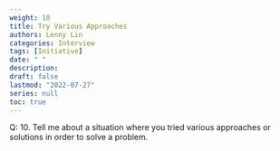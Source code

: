 ```yaml
---
weight: 10
title: Try Various Approaches
authors: Lenny Lin
categories: Interview
tags: [Initiative]
date: " "
description: 
draft: false
lastmod: "2022-07-27"
series: null
toc: true
---
```



Q: 10.  Tell me about a situation where you tried various approaches or solutions in order to solve a problem.
